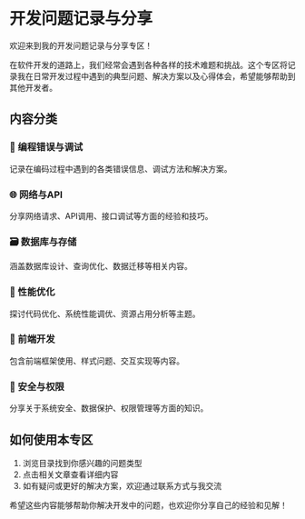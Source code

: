 # 开发问题记录与分享

欢迎来到我的开发问题记录与分享专区！

在软件开发的道路上，我们经常会遇到各种各样的技术难题和挑战。这个专区将记录我在日常开发过程中遇到的典型问题、解决方案以及心得体会，希望能够帮助到其他开发者。

## 内容分类

### 🔧 编程错误与调试
记录在编码过程中遇到的各类错误信息、调试方法和解决方案。

### 🌐 网络与API
分享网络请求、API调用、接口调试等方面的经验和技巧。

### 🗃️ 数据库与存储
涵盖数据库设计、查询优化、数据迁移等相关内容。

### 🚀 性能优化
探讨代码优化、系统性能调优、资源占用分析等主题。

### 🎨 前端开发
包含前端框架使用、样式问题、交互实现等内容。

### 🔐 安全与权限
分享关于系统安全、数据保护、权限管理等方面的知识。

## 如何使用本专区

1. 浏览目录找到你感兴趣的问题类型
2. 点击相关文章查看详细内容
3. 如有疑问或更好的解决方案，欢迎通过联系方式与我交流

希望这些内容能够帮助你解决开发中的问题，也欢迎你分享自己的经验和见解！